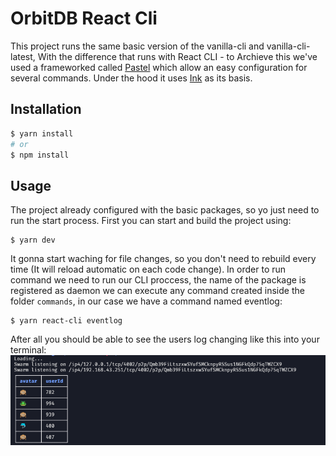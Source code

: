 # OrbitDB React Cli

This project runs the same basic version of the vanilla-cli and vanilla-cli-latest, With the difference that runs with React CLI - to Archieve this we've used a frameworked called [Pastel](https://github.com/vadimdemedes/pastel) which allow an easy configuration for several commands. Under the hood it uses [Ink](https://github.com/vadimdemedes/ink) as its basis.

## Installation
```bash
$ yarn install
# or
$ npm install
```

## Usage
The project already configured with the basic packages, so yo just need to run the start process. First you can start and build the project using:

```
$ yarn dev
```

It gonna start waching for file changes, so you don't need to rebuild every time (It will reload automatic on each code change). In order to run command we need to run our CLI proccess, the name of the package is registered as daemon we can execute any command created inside the folder `commands`, in our case we have a command named eventlog:

```
$ yarn react-cli eventlog
```

After all you should be able to see the users log changing like this into your terminal:
![CLI Running our users table](cli.png)
